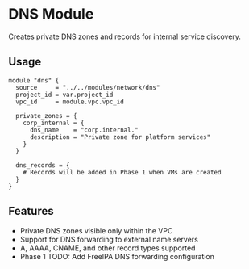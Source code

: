 # DNS Module

Creates private DNS zones and records for internal service discovery.

## Usage

```hcl
module "dns" {
  source     = "../../modules/network/dns"
  project_id = var.project_id
  vpc_id     = module.vpc.vpc_id
  
  private_zones = {
    corp_internal = {
      dns_name    = "corp.internal."
      description = "Private zone for platform services"
    }
  }
  
  dns_records = {
    # Records will be added in Phase 1 when VMs are created
  }
}
```

## Features

- Private DNS zones visible only within the VPC
- Support for DNS forwarding to external name servers
- A, AAAA, CNAME, and other record types supported
- Phase 1 TODO: Add FreeIPA DNS forwarding configuration
